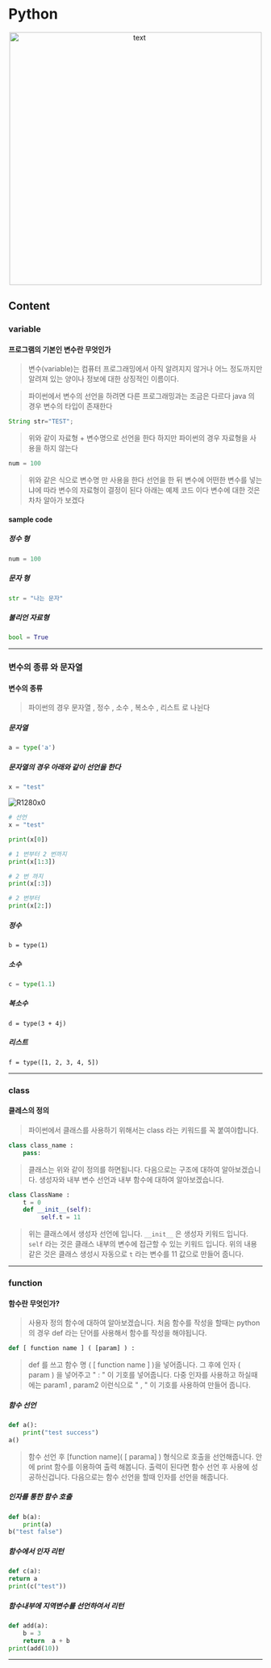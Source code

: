 # Python

<p align="center">
 <img src="https://user-images.githubusercontent.com/53357210/117002931-2b7aed80-ad1f-11eb-81c2-7ac564547023.png" alt="text" width="500"/>
</p>

## Content 

### variable

#### 프로그램의 기본인 변수란 무엇인가

> 변수(variable)는 컴퓨터 프로그래밍에서 아직 알려지지 않거나 어느 정도까지만 알려져 있는 양이나 정보에 대한 상징적인 이름이다.

> 파이썬에서 변수의 선언을 하려면 다른 프로그래밍과는 조금은 다르다
> java 의 경우 변수의 타입이 존재한다

```java
String str="TEST";
```

> 위와 같이 자료형 + 변수명으로 선언을 한다
> 하지만 파이썬의 경우
> 자료형을 사용을 하지 않는다

 ```python
num = 100
```

> 위와 같은 식으로 변수명 만 사용을 한다
> 선언을 한 뒤 변수에 어떤한 변수를 넣는냐에 따라 변수의 자료형이 결정이 된다
> 아래는 예제 코드 이다 변수에 대한 것은 차차 알아가 보겠다

#### sample code

##### 정수 형

```python
num = 100
```

##### 문자 형

```python
str = "나는 문자"
```

##### 불리언 자료형

```python
bool = True
```

------


### 변수의 종류 와 문자열

#### 변수의 종류

> 파이썬의 경우
> 문자열 , 정수 , 소수 , 복소수 , 리스트 로 나뉜다

##### 문자열

``` python
a = type('a')
```

##### 문자열의 경우 아래와 같이 선언을 한다

```python
x = "test"
```

![R1280x0](https://user-images.githubusercontent.com/53357210/126778459-3fb9461e-4ab1-4616-a58b-b925af3fe50b.png)

```python
# 선언
x = "test"

print(x[0])

# 1 번부터 2 번까지
print(x[1:3])

# 2 번 까지
print(x[:3])

# 2 번부터
print(x[2:])
```

##### 정수

```
b = type(1)
```

##### 소수

```python
c = type(1.1)
```

##### 복소수

```
d = type(3 + 4j)
```

##### 리스트

```
f = type([1, 2, 3, 4, 5])
```

-------

### class

#### 클레스의 정의

> 파이썬에서 클래스를 사용하기 위해서는 class 라는 키워드를 꼭 붙여야합니다.

```python
class class_name : 
    pass:
```

> 클래스는 위와 같이 정의를 하면됩니다.
> 다음으로는 구조에 대하여 알아보겠습니다.
> 생성자와 내부 변수 선언과 내부 함수에 대하여 알아보겠습니다.

```python
class ClassName : 
    t = 0
    def __init__(self):
         self.t = 11
```

> 위는 클래스에서 생성자 선언에 입니다.
> `__init__` 은 생성자 키워드 입니다.
> `self` 라는 것은 클래스 내부의 변수에 접근할 수 있는 키워드 입니다.
> 위의 내용같은 것은 클래스 생성시 자동으로 `t` 라는 변수를 11 값으로 만들어 줍니다.

------

### function

#### 함수란 무엇인가?

> 사용자 정의 함수에 대하여 알아보겠습니다.
> 처음 함수를 작성을 할때는
> python 의 경우 def 라는 단어를 사용해서 함수를 작성을 해야됩니다.

```python
def [ function name ] ( [param] ) : 
```

> def 를 쓰고 함수 명 ( [ function name ] )을 넣어줍니다.
> 그 후에 인자 ( param ) 을 넣어주고  " : "  이 기호를 넣어줍니다.
> 다중 인자를 사용하고 하실때에는 param1 , param2 이런식으로 " , " 이 기호를 사용하여 만들어 줍니다.

##### 함수 선언

```python
def a():
    print("test success")
a()
```

> 함수 선언 후
> [function name]( [ parama] ) 형식으로 호출을 선언해줍니다.
> 안에 print 함수를 이용하여 출력 해봅니다.
> 출력이 된다면 함수 선언 후 사용에 성공하신겁니다.
> 다음으로는 함수 선언을 할때 인자를 선언을 해줍니다.

##### 인자를 통한 함수 호출

```python
def b(a):
    print(a)
b("test false")
```

##### 함수에서 인자 리턴

```python
def c(a):
return a
print(c("test"))
```

##### 함수내부에 지역변수를 선언하여서 리턴

```python
def add(a):
    b = 3
    return  a + b
print(add(10))
```

------------
